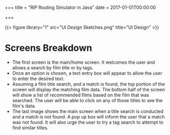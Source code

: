 +++
title = "RIP Routing Simulator in Java"
date = 2017-01-01T00:00:00

+++

{{< figure library="1" src="UI Design Sketches.png" title="UI Design" >}}

# Screens Breakdown
  * The first screen is the main/home screen. It welcomes the user and allows a search by film title or by tags. 
  * Once an option is chosen, a text entry box will appear to allow the user to enter the desired text. 
  * Assuming a film title search, and a match is found, the top portion of the screen will display the matching film data. The bottom half of the screen will show a list of recommended films based on the film that was searched. The user will be able to click on any of those titles to see the film's data.
  * The last image shows the main screen when a title search is conducted and a match is not found. A pop up box will inform the user that a match was not found. It will also urge the user to try a tag search to attempt to find similar titles. 
